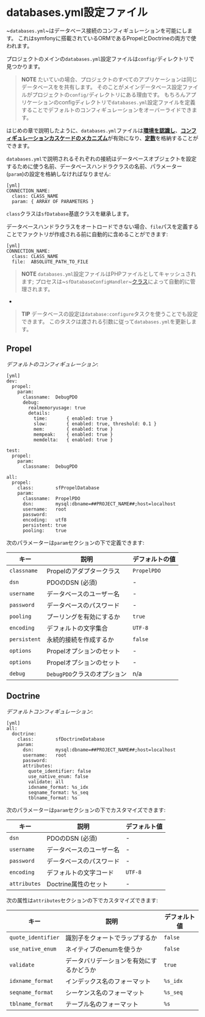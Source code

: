 databases.yml設定ファイル
=========================

~`databases.yml`~はデータベース接続のコンフィギュレーションを可能にします。
これはsymfonyに搭載されているORMであるPropelとDoctrineの両方で使われます。

プロジェクトのメインの`databases.yml`設定ファイルは`config/`ディレクトリで見つかります。

>**NOTE**
>たいていの場合、プロジェクトのすべてのアプリケーションは同じデータベースをを共有します。
>そのことがメインデータベース設定ファイルがプロジェクトの`config/`ディレクトリにある理由です。
>もちろんアプリケーションのconfigディレクトリで`databases.yml`設定ファイルを定義することでデフォルトのコンフィギュレーションをオーバーライドできます。

はじめの章で説明したように、`databases.yml`ファイルは[**環境を認識し**](#chapter_03_environment_awareness)、[**コンフィギュレーションカスケードのメカニズム**](#chapter_03_configuration_cascade)が有効になり、[**定数**](#chapter_03_constants)を格納することができます。

`databases.yml`で説明されるそれぞれの接続はデータベースオブジェクトを設定するために使う名前、データベースハンドラクラスの名前、パラメーター(`param`)の設定を格納しなければなりません:

    [yml]
    CONNECTION_NAME:
      class: CLASS_NAME
      param: { ARRAY OF PARAMETERS }

`class`クラスは`sfDatabase`基底クラスを継承します。

データベースハンドラクラスをオートロードできない場合、`file`パスを定義することでファクトリが作成される前に自動的に含めることができます:

    [yml]
    CONNECTION_NAME:
      class: CLASS_NAME
      file:  ABSOLUTE_PATH_TO_FILE

>**NOTE**
>`databases.yml`設定ファイルはPHPファイルとしてキャッシュされます; 
>プロセスは~`sfDatabaseConfigHandler`~[クラス](#chapter_14_config_handlers_yml)によって自動的に管理されます。

-

>**TIP**
>データベースの設定は`database:configure`タスクを使うことでも設定できます。
>このタスクは渡される引数に従って`databases.yml`を更新します。

Propel
------

*デフォルトのコンフィギュレーション*:

    [yml]
    dev:
      propel:
        param:
          classname:  DebugPDO
          debug:
            realmemoryusage: true
            details:
              time:       { enabled: true }
              slow:       { enabled: true, threshold: 0.1 }
              mem:        { enabled: true }
              mempeak:    { enabled: true }
              memdelta:   { enabled: true }

    test:
      propel:
        param:
          classname:  DebugPDO

    all:
      propel:
        class:        sfPropelDatabase
        param:
          classname:  PropelPDO
          dsn:        mysql:dbname=##PROJECT_NAME##;host=localhost
          username:   root
          password:   
          encoding:   utf8
          persistent: true
          pooling:    true

次のパラメーターは`param`セクションの下で定義できます:

 | キー         | 説明                     | デフォルトの値 |
 | ------------ | -------------------------| -------------- |
 | `classname`  | Propelのアダプタークラス | `PropelPDO`    |
 | `dsn`        | PDOのDSN (必須)         | -              |
 | `username`   | データベースのユーザー名 | -              |
 | `password`   | データベースのパスワード | -              |
 | `pooling`    | プーリングを有効にするか | `true`         |
 | `encoding`   | デフォルトの文字集合     | `UTF-8`        |
 | `persistent` | 永続的接続を作成するか   | `false`        |
 | `options`    | Propelオプションのセット | -              |
 | `options`    | Propelオプションのセット | -              |
 | `debug`      | `DebugPDO`クラスのオプション| n/a         |

Doctrine
--------

*デフォルトコンフィギュレーション*:

    [yml]
    all:
      doctrine:
        class:        sfDoctrineDatabase
        param:
          dsn:        mysql:dbname=##PROJECT_NAME##;host=localhost
          username:   root
          password:   
          attributes:
            quote_identifier: false
            use_native_enum: false
            validate: all
            idxname_format: %s_idx
            seqname_format: %s_seq
            tblname_format: %s

次のパラメーターは`param`セクションの下でカスタマイズできます:

 | キー         | 説明                     | デフォルト値 |
 | ------------ | ------------------------ | ------------ |
 | `dsn`        | PDOのDSN (必須)          | -            |
 | `username`   | データベースのユーザー名 | -            |
 | `password`   | データベースのパスワード | -            |
 | `encoding`   | デフォルトの文字コード   | `UTF-8`      |
 | `attributes` | Doctrine属性のセット     | -            |

次の属性は`attributes`セクションの下でカスタマイズできます:

 | キー               | 説明                                     | デフォルト値 |
 | ------------------ | ---------------------------------------- | ------------ |
 | `quote_identifier` | 識別子をクォートでラップするか           | `false`      |
 | `use_native_enum`  | ネイティブのenumを使うか                 | `false`      |
 | `validate`         | データバリデーションを有効にするかどうか | `true`       |
 | `idxname_format`   | インデックス名のフォーマット             | `%s_idx`     |
 | `seqname_format`   | シーケンス名のフォーマット               | `%s_seq`     |
 | `tblname_format`   | テーブル名のフォーマット                 | `%s`         |
